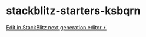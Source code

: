 # stackblitz-starters-ksbqrn

[Edit in StackBlitz next generation editor ⚡️](https://stackblitz.com/~/github.com/Homero34/stackblitz-starters-ksbqrn)